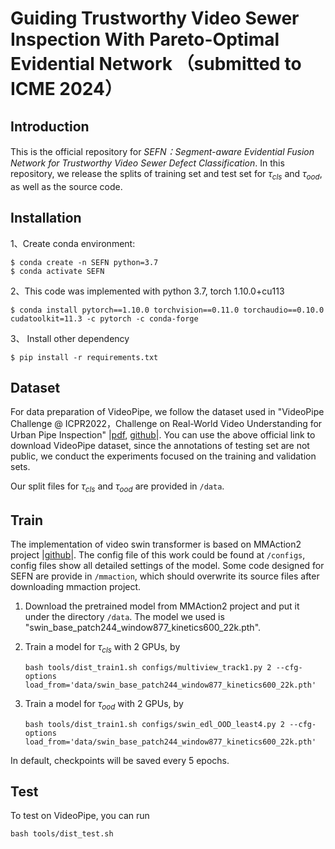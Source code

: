# Guiding Trustworthy Video Sewer Inspection With Pareto-Optimal Evidential Network （submitted to ICME 2024）

## Introduction

This is the official repository for *SEFN：Segment-aware Evidential Fusion Network for Trustworthy Video Sewer Defect Classification*. In this repository, we release the splits of training set and test set for $\tau_{cls}$ and $\tau_{ood}$, as well as the source code.

## Installation

1、Create conda environment:
```
$ conda create -n SEFN python=3.7
$ conda activate SEFN
```
2、This code was implemented with python 3.7, torch 1.10.0+cu113
```
$ conda install pytorch==1.10.0 torchvision==0.11.0 torchaudio==0.10.0 cudatoolkit=11.3 -c pytorch -c conda-forge
```
3、 Install other dependency
```
$ pip install -r requirements.txt
```

## Dataset

For data preparation of VideoPipe, we follow the dataset used in "VideoPipe Challenge @ ICPR2022，Challenge on Real-World Video Understanding for Urban Pipe Inspection" |[pdf](https://arxiv.org/pdf/2210.11158), [github](https://videopipe.github.io/)|. You can use the above official link to download VideoPipe dataset, since the annotations of testing set are not public, we conduct the experiments focused on the training and validation sets. 


Our split files for $\tau_{cls}$ and $\tau_{ood}$ are provided in `/data`.

## Train 
The implementation of video swin transformer is based on MMAction2 project |[github](https://github.com/open-mmlab/mmaction2)|. The config file of this work could be found at `/configs`, config files show all detailed settings of the model. Some code designed for SEFN are provide in `/mmaction`, which should overwrite its source files after downloading mmaction project.

1. Download the pretrained model from MMAction2 project and put it under the directory `/data`. The model we used is "swin_base_patch244_window877_kinetics600_22k.pth".
2. Train a model for $\tau_{cls}$ with 2 GPUs, by

   ```shell
   bash tools/dist_train1.sh configs/multiview_track1.py 2 --cfg-options load_from='data/swin_base_patch244_window877_kinetics600_22k.pth'
   ```
3. Train a model for $\tau_{ood}$ with 2 GPUs, by
   ```shell
   bash tools/dist_train1.sh configs/swin_edl_OOD_least4.py 2 --cfg-options load_from='data/swin_base_patch244_window877_kinetics600_22k.pth'
   ```
   
In default, checkpoints will be saved every 5 epochs.

## Test
To test on VideoPipe, you can run
   ```shell
   bash tools/dist_test.sh
   ```
